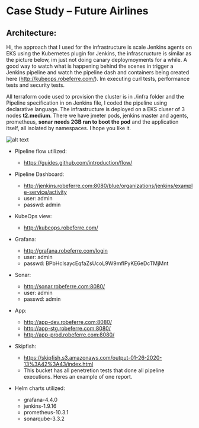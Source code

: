 # Case Study – Future Airlines

## Architecture: 

   Hi, the approach that I used for the infrastructure is scale Jenkins agents on EKS using the Kubernetes plugin for Jenkins, the infrascructure is similar as the picture below, im just not doing canary deploymoyments for a while. A good way to watch what is happening behind the scenes in trigger a Jenkins pipeline and watch the pipeline dash and containers being created here (http://kubeops.robeferre.com/). Im executing curl tests, performance tests and security tests.
   
   All terraform code used to provision the cluster is in ./infra folder and the Pipeline specification in on Jenkins file, I coded the pipeline using declarative language. The infrastructure is deployed on a EKS cluser of 3 nodes **t2.medium**. There we have jmeter pods, jenkins master and agents, prometheus, **sonar needs 2GB ran to boot the pod** and the application itself, all isolated by namespaces. I hope you like it.

![alt text](https://cloud.google.com/solutions/images/jenkins-cd-container-engine.svg)

* Pipeline flow utilized:
  - https://guides.github.com/introduction/flow/

* Pipeline Dashboard:
  - http://jenkins.robeferre.com:8080/blue/organizations/jenkins/example-service/activity
  - user: admin
  - passwd: admin

* KubeOps view:
  - http://kubeops.robeferre.com/

* Grafana:
  - http://grafana.robeferre.com/login
  - user: admin
  - passwd: BPbHcIsaycEqfaZsUcoL9W9mflPyKE6eDcTMjMnt

* Sonar:
  - http://sonar.robeferre.com:8080/
  - user: admin
  - passwd: admin

* App:
  - http://app-dev.robeferre.com:8080/
  - http://app-stg.robeferre.com:8080/
  - http://app-prod.robeferre.com:8080/

* Skipfish:
  - https://skipfish.s3.amazonaws.com/output-01-26-2020-13%3A42%3A43/index.html
  - This bucket has all penetretion tests that done all pipeline executions. Heres an example of one report.
  
* Helm charts utilized:
  - grafana-4.4.0       
  - jenkins-1.9.16   	        
  - prometheus-10.3.1	    
  - sonarqube-3.3.2  	
  
